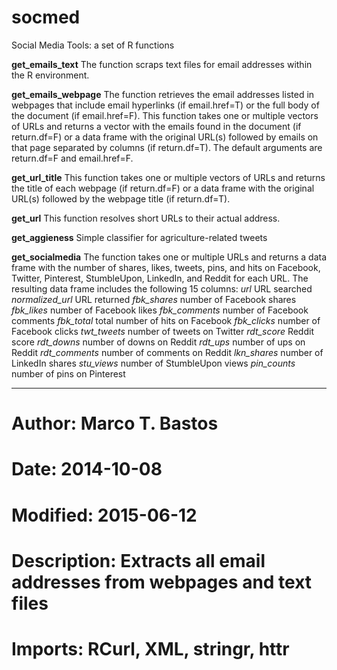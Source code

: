 # socmed
Social Media Tools: a set of R functions


<b>get_emails_text</b> The function scraps text files for email addresses within the R environment. 

<b>get_emails_webpage</b> The function retrieves the email addresses listed in webpages that include email hyperlinks (if email.href=T) or the full body of the document (if email.href=F). This function takes one or multiple vectors of URLs and returns a vector with the emails found in the document (if return.df=F) or a data frame with the original URL(s) followed by emails on that page separated by columns (if return.df=T). The default arguments are return.df=F and email.href=F.

<b>get_url_title</b> This function takes one or multiple vectors of URLs and returns the title of each webpage (if return.df=F) or a data frame with the original URL(s) followed by the webpage title (if return.df=T).

<b>get_url</b> This function resolves short URLs to their actual address.

<b>get_aggieness</b> Simple classifier for agriculture-related tweets

<b>get_socialmedia</b> The function takes one or multiple URLs and returns a data frame with the number of shares, likes, tweets, pins, and hits on Facebook, Twitter, Pinterest, StumbleUpon, LinkedIn, and Reddit for each URL. The resulting data frame includes the following 15 columns:
<i>url</i> URL searched
<i>normalized_url</i> URL returned
<i>fbk_shares</i> number of Facebook shares 
<i>fbk_likes</i> number of Facebook likes
<i>fbk_comments</i> number of Facebook comments
<i>fbk_total</i> total number of hits on Facebook 
<i>fbk_clicks</i> number of Facebook clicks
<i>twt_tweets</i> number of tweets on Twitter
<i>rdt_score</i> Reddit score 
<i>rdt_downs</i> number of downs on Reddit 
<i>rdt_ups</i> number of ups on Reddit
<i>rdt_comments</i> number of comments on Reddit
<i>lkn_shares</i> number of LinkedIn shares
<i>stu_views</i> number of StumbleUpon views
<i>pin_counts</i> number of pins on Pinterest


--------------

# Author: Marco T. Bastos
# Date: 2014-10-08
# Modified: 2015-06-12
# Description: Extracts all email addresses from webpages and text files
# Imports: RCurl, XML, stringr, httr
